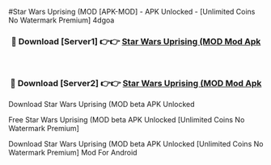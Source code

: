 #Star Wars Uprising (MOD [APK-MOD] - APK Unlocked - [Unlimited Coins No Watermark Premium] 4dgoa



<div align="center">

<h3>🔴 Download [Server1] 👉👉 <a href="https://momento.my/?title=Star_Wars_Uprising_(MOD">Star Wars Uprising (MOD Mod Apk</a></h3><br>

<h3>🔴 Download [Server2] 👉👉 <a href="https://momento.my/?title=Star_Wars_Uprising_(MOD">Star Wars Uprising (MOD Mod Apk</a></h3>
</div>



Download Star Wars Uprising (MOD beta APK Unlocked

Free Star Wars Uprising (MOD beta APK Unlocked [Unlimited Coins No Watermark Premium]

Download Star Wars Uprising (MOD beta APK Unlocked [Unlimited Coins No Watermark Premium] Mod For Android
